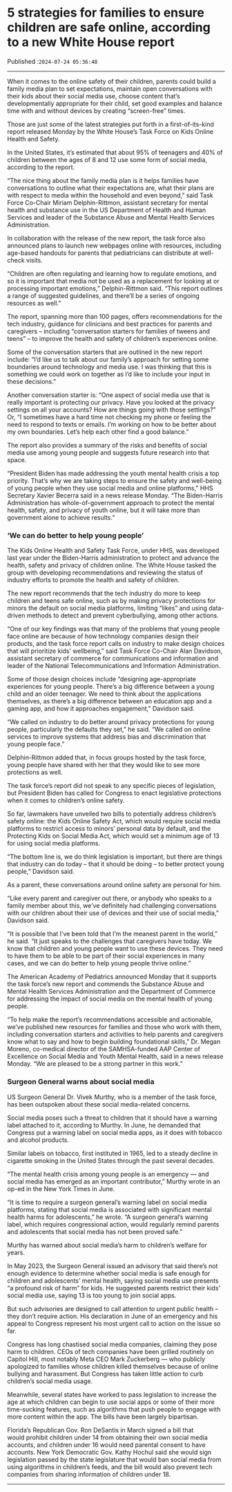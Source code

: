 # 5 strategies for families to ensure children are safe online, according to a new White House report

Published :`2024-07-24 05:36:48`

---

When it comes to the online safety of their children, parents could build a family media plan to set expectations, maintain open conversations with their kids about their social media use, choose content that’s developmentally appropriate for their child, set good examples and balance time with and without devices by creating “screen-free” times.

Those are just some of the latest strategies put forth in a first-of-its-kind report released Monday by the White House’s Task Force on Kids Online Health and Safety.

In the United States, it’s estimated that about 95% of teenagers and 40% of children between the ages of 8 and 12 use some form of social media, according to the report.

“The nice thing about the family media plan is it helps families have conversations to outline what their expectations are, what their plans are with respect to media within the household and even beyond,” said Task Force Co-Chair Miriam Delphin-Rittmon, assistant secretary for mental health and substance use in the US Department of Health and Human Services and leader of the Substance Abuse and Mental Health Services Administration.

In collaboration with the release of the new report, the task force also announced plans to launch new webpages online with resources, including age-based handouts for parents that pediatricians can distribute at well-check visits.

“Children are often regulating and learning how to regulate emotions, and so it is important that media not be used as a replacement for looking at or processing important emotions,” Delphin-Rittmon said. “This report outlines a range of suggested guidelines, and there’ll be a series of ongoing resources as well.”

The report, spanning more than 100 pages, offers recommendations for the tech industry, guidance for clinicians and best practices for parents and caregivers – including “conversation starters for families of tweens and teens” – to improve the health and safety of children’s experiences online.

Some of the conversation starters that are outlined in the new report include: “I’d like us to talk about our family’s approach for setting some boundaries around technology and media use. I was thinking that this is something we could work on together as I’d like to include your input in these decisions.”

Another conversation starter is: “One aspect of social media use that is really important is protecting our privacy. Have you looked at the privacy settings on all your accounts? How are things going with those settings?” Or, “I sometimes have a hard time not checking my phone or feeling the need to respond to texts or emails. I’m working on how to be better about my own boundaries. Let’s help each other find a good balance.”

The report also provides a summary of the risks and benefits of social media use among young people and suggests future research into that space.

“President Biden has made addressing the youth mental health crisis a top priority. That’s why we are taking steps to ensure the safety and well-being of young people when they use social media and online platforms,” HHS Secretary Xavier Becerra said in a news release Monday. “The Biden-Harris Administration has whole-of-government approach to protect the mental health, safety, and privacy of youth online, but it will take more than government alone to achieve results.”

### ‘We can do better to help young people’

The Kids Online Health and Safety Task Force, under HHS, was developed last year under the Biden-Harris administration to protect and advance the health, safety and privacy of children online. The White House tasked the group with developing recommendations and reviewing the status of industry efforts to promote the health and safety of children.

The new report recommends that the tech industry do more to keep children and teens safe online, such as by making privacy protections for minors the default on social media platforms, limiting “likes” and using data-driven methods to detect and prevent cyberbullying, among other actions.

“One of our key findings was that many of the problems that young people face online are because of how technology companies design their products, and the task force report calls on industry to make design choices that will prioritize kids’ wellbeing,” said Task Force Co-Chair Alan Davidson, assistant secretary of commerce for communications and information and leader of the National Telecommunications and Information Administration.

Some of those design choices include “designing age-appropriate experiences for young people. There’s a big difference between a young child and an older teenager. We need to think about the applications themselves, as there’s a big difference between an education app and a gaming app, and how it approaches engagement,” Davidson said.

“We called on industry to do better around privacy protections for young people, particularly the defaults they set,” he said. “We called on online services to improve systems that address bias and discrimination that young people face.”

Delphin-Rittmon added that, in focus groups hosted by the task force, young people have shared with her that they would like to see more protections as well.

The task force’s report did not speak to any specific pieces of legislation, but President Biden has called for Congress to enact legislative protections when it comes to children’s online safety.

So far, lawmakers have unveiled two bills to potentially address children’s safety online: the Kids Online Safety Act, which would require social media platforms to restrict access to minors’ personal data by default, and the Protecting Kids on Social Media Act, which would set a minimum age of 13 for using social media platforms.

“The bottom line is, we do think legislation is important, but there are things that industry can do today – that it should be doing – to better protect young people,” Davidson said.

As a parent, these conversations around online safety are personal for him.

“Like every parent and caregiver out there, or anybody who speaks to a family member about this, we’ve definitely had challenging conversations with our children about their use of devices and their use of social media,” Davidson said.

“It is possible that I’ve been told that I’m the meanest parent in the world,” he said. “It just speaks to the challenges that caregivers have today. We know that children and young people want to use these devices. They need to have them to be able to be part of their social experiences in many cases, and we can do better to help young people thrive online.”

The American Academy of Pediatrics announced Monday that it supports the task force’s new report and commends the Substance Abuse and Mental Health Services Administration and the Department of Commerce for addressing the impact of social media on the mental health of young people.

“To help make the report’s recommendations accessible and actionable, we’ve published new resources for families and those who work with them, including conversation starters and activities to help parents and caregivers know what to say and how to begin building foundational skills,” Dr. Megan Moreno, co-medical director of the SAMHSA-funded AAP Center of Excellence on Social Media and Youth Mental Health, said in a news release Monday. “We are pleased to be a strong partner in this work.”

### Surgeon General warns about social media

US Surgeon General Dr. Vivek Murthy, who is a member of the task force, has been outspoken about these social media-related concerns.

Social media poses such a threat to children that it should have a warning label attached to it, according to Murthy. In June, he demanded that Congress put a warning label on social media apps, as it does with tobacco and alcohol products.

Similar labels on tobacco, first instituted in 1965, led to a steady decline in cigarette smoking in the United States through the past several decades.

“The mental health crisis among young people is an emergency — and social media has emerged as an important contributor,” Murthy wrote in an op-ed in the New York Times in June.

“It is time to require a surgeon general’s warning label on social media platforms, stating that social media is associated with significant mental health harms for adolescents,” he wrote. “A surgeon general’s warning label, which requires congressional action, would regularly remind parents and adolescents that social media has not been proved safe.”

Murthy has warned about social media’s harm to children’s welfare for years.

In May 2023, the Surgeon General issued an advisory that said there’s not enough evidence to determine whether social media is safe enough for children and adolescents’ mental health, saying social media use presents “a profound risk of harm” for kids. He suggested parents restrict their kids’ social media use, saying 13 is too young to join social apps.

But such advisories are designed to call attention to urgent public health – they don’t require action. His declaration in June of an emergency and his appeal to Congress represent his most urgent call to action on the issue so far.

Congress has long chastised social media companies, claiming they pose harm to children. CEOs of tech companies have been grilled routinely on Capitol Hill, most notably Meta CEO Mark Zuckerberg — who publicly apologized to families whose children killed themselves because of online bullying and harassment. But Congress has taken little action to curb children’s social media usage.

Meanwhile, several states have worked to pass legislation to increase the age at which children can begin to use social apps or some of their more time-sucking features, such as algorithms that push people to engage with more content within the app. The bills have been largely bipartisan.

Florida’s Republican Gov. Ron DeSantis in March signed a bill that would prohibit children under 14 from obtaining their own social media accounts, and children under 16 would need parental consent to have accounts. New York Democratic Gov. Kathy Hochul said she would sign legislation passed by the state legislature that would ban social media from using algorithms in children’s feeds, and the bill would also prevent tech companies from sharing information of children under 18.

---

